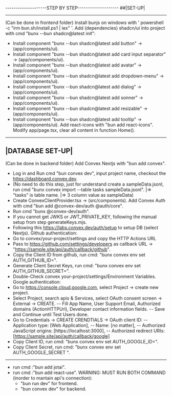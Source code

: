--------------------STEP BY STEP--------------------
##|SET-UP|

---

(Can be done in frontend folder)
Install bunjs on windows with ' powershell -c "irm bun.sh/install.ps1 | iex" '.
Add (dependencies) shadcn/ui into project with cmd "bunx --bun shadcn@latest init":

- Install component "bunx --bun shadcn@latest add button" -> (app/components/ui).
- Install component "bunx --bun shadcn@latest add card input separator" -> (app/components/ui).
- Install component "bunx --bun shadcn@latest add avatar" -> (app/components/ui).
- Install component "bunx --bun shadcn@latest add dropdown-menu" -> (app/components/ui).
- Install component "bunx --bun shadcn@latest add dialog" -> (app/components/ui).
- Install component "bunx --bun shadcn@latest add sonner" -> (app/components/ui).
- Install component "bunx --bun shadcn@latest add resizable" -> (app/components/ui).
- Install component "bunx --bun shadcn@latest add tooltip" -> (app/components/ui).
  Add react-icons with "bun add react-icons".
  Modify app/page.tsx, clear all content in function Home().

---

## |DATABASE SET-UP|

(Can be done in backend folder)
Add Convex Nextjs with "bun add convex".

- Log in and Run cmd "bun convex dev", input project name, checkout the https://dashboard.convex.dev.
- (No need to do this step, just for understand
  create a sampleData.jsonl, run cmd "bunx convex import --table tasks sampleData.jsonl".
  |=> "tasks" is table name.
  |=> 3 column value as sampleData)
- Create ConvexClientProvider.tsx -> (src/components).
  Add Convex Auth with cmd "bun add @convex-dev/auth @auth/core".
- Run cmd "bunx @convex-dev/auth".
- If you cannot get JWKS or JWT_PRIVATE_KEY, following the manual setup from step generateKeys.mjs.
- Following this https://labs.convex.dev/auth/setup to setup DB (select Nextjs).
  Github authentication:
- Go to convex/your-project/settings and copy the HTTP Actions URL
- Pass to https://github.com/settings/developers as callback URL -> "https://sample.site/api/auth/callback/github".
- Copy the Client ID from github, run cmd: "bunx convex env set AUTH_GITHUB_ID=<gitClientID>".
- Generate Client Secret Keys, run cmd: "bunx convex env set AUTH_GITHUB_SECRET=<cliSeKey>".
- Double-Check convex your-project/settings/Environment Variables.
  Google authentication:
- Go to https://console.cloud.google.com, select Project -> create new project.
- Select Project, search apis & Services, select OAuth consent screen -> External -> CREATE.
  -- Fill App Name, User Support Email, Authorized domains (ActionHTTPUrl), Developer contact information fields.
  -- Save and Continue until Test Users done.
- Go to Credentials -> CREATE CRENDTIALS -> OAuth client ID:
  -- Application type: [Web Application],
  -- Name: [no matter],
  -- Authorized JavaScript origins: [https://localhost:3000],
  -- Authorized redirect URIs: [https://sample.site/api/auth/callback/google]
- Copy Client ID, run cmd: "bunx convex env set AUTH_GOOGLE_ID=<clientID>".
- Copy Client Secret, run cmd: "bunx convex env set AUTH_GOOGLE_SECRET <cliSe>".

---

- run cmd :"bun add jotai".
- run cmd :"bun add react-use".
  WARNING: MUST RUN BOTH COMMAND (inorder to mantain api's connection):
  - "bun run dev" for frontend.
  - "bun convex dev" for backend.
